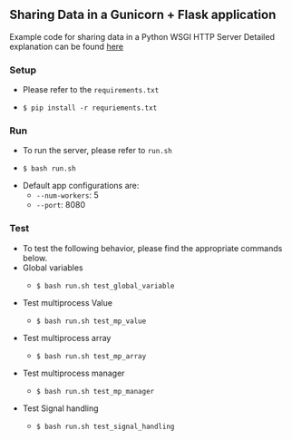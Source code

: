 ## Sharing Data in a Gunicorn + Flask application 
Example code for sharing data in a Python WSGI HTTP Server
Detailed explanation can be found [here]()


### Setup
- Please refer to the `requirements.txt`
- ```
  $ pip install -r requriements.txt
  ```


### Run
- To run the server, please refer to `run.sh`
- ```
  $ bash run.sh
  ```
- Default app configurations are:
  - `--num-workers`: 5
  - `--port`: 8080


### Test
- To test the following behavior, please find the appropriate commands below.
- Global variables
  - ```
    $ bash run.sh test_global_variable
    ```
- Test multiprocess Value
  - ```
    $ bash run.sh test_mp_value 
    ```
- Test multiprocess array
  - ```
    $ bash run.sh test_mp_array 
    ```
- Test multiprocess manager
  - ```
    $ bash run.sh test_mp_manager 
    ```
- Test Signal handling
  - ```
    $ bash run.sh test_signal_handling 
    ```
